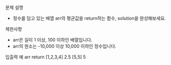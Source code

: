 문제 설명
 - 정수를 담고 있는 배열 arr의 평균값을 return하는 함수, solution을 완성해보세요.

제한사항
 - arr은 길이 1 이상, 100 이하인 배열입니다.
 - arr의 원소는 -10,000 이상 10,000 이하인 정수입니다.

입출력 예
  arr         return
  [1,2,3,4]   2.5
  [5,5]       5

